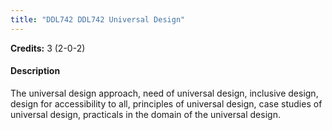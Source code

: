 ```yaml
---
title: "DDL742 DDL742 Universal Design"
---
```

**Credits:** 3 (2-0-2)

#### Description
The universal design approach, need of universal design, inclusive design, design for accessibility to all, principles of universal design, case studies of universal design, practicals in the domain of the universal design.